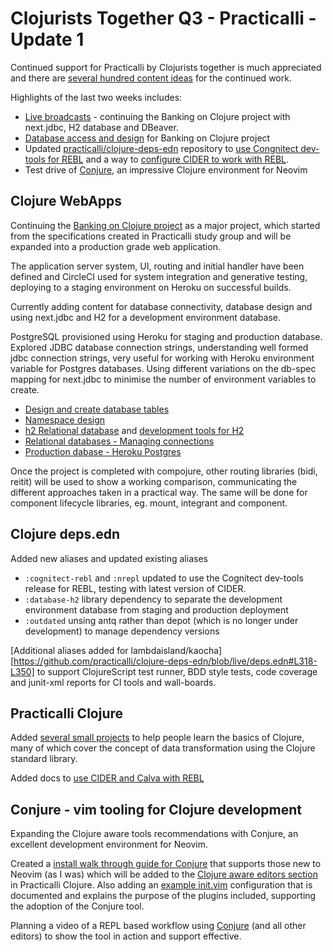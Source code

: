 # Clojurists Together Q3 - Practicalli - Update 1
Continued support for Practicalli by Clojurists together is much appreciated and there are [several hundred content ideas](https://practicalli.github.io/clojure-webapps/relational-databases-and-sql/managing-connections.html) for the continued work.

Highlights of the last two weeks includes:
- [Live broadcasts](https://www.youtube.com/playlist?list=PLpr9V-R8ZxiDjyU7cQYWOEFBDR1t7t0wv) - continuing the Banking on Clojure project with next.jdbc, H2 database and DBeaver.
- [Database access and design](https://practicalli.github.io/clojure-webapps/projects/banking-on-clojure/development-database.html) for Banking on Clojure project
- Updated [practicalli/clojure-deps-edn](https://github.com/practicalli/clojure-deps-edn) repository to [use Congnitect dev-tools for REBL](https://practicalli.github.io/clojure/clojure-tools/data-browsers/rebl-data-visualization.html) and a way to [configure CIDER to work with REBL](https://practicalli.github.io/clojure/clojure-tools/data-browsers/rebl-data-visualization.html#run-rebl-with-nrepl).
- Test drive of [Conjure](https://github.com/Olical/conjure), an impressive Clojure environment for Neovim


## Clojure WebApps
Continuing the [Banking on Clojure project](https://practicalli.github.io/clojure-webapps/projects/banking-on-clojure/database-tables.html) as a major project, which started from the specifications created in Practicalli study group and will be expanded into a production grade web application.

The application server system, UI, routing and initial handler have been defined and CircleCI used for system integration and generative testing, deploying to a staging environment on Heroku on successful builds.

Currently adding content for database connectivity, database design and using next.jdbc and H2 for a development environment database.

PostgreSQL provisioned using Heroku for staging and production database.  Explored JDBC database connection strings, understanding well formed jdbc connection strings, very useful for working with Heroku environment variable for Postgres databases. Using different variations on the db-spec mapping for next.jdbc to minimise the number of environment variables to create.

- [Design and create database tables](https://practicalli.github.io/clojure-webapps/projects/banking-on-clojure/database-tables.html)
- [Namespace design](https://practicalli.github.io/clojure-webapps/projects/banking-on-clojure/namespace-design.html)
- [h2 Relational database](https://practicalli.github.io/clojure-webapps/relational-databases-and-sql/h2-database/) and [development tools for H2](https://practicalli.github.io/clojure-webapps/relational-databases-and-sql/h2-database/database-tools.html)
- [Relational databases - Managing connections](https://practicalli.github.io/clojure-webapps/relational-databases-and-sql/managing-connections.html)
- [Production dabase - Heroku Postgres](https://practicalli.github.io/clojure-webapps/projects/banking-on-clojure/production-database.html)

Once the project is completed with compojure, other routing libraries (bidi, reitit) will be used to show a working comparison, communicating the different approaches taken in a practical way.  The same will be done for component lifecycle libraries, eg. mount, integrant and component.


## Clojure deps.edn
Added new aliases and updated existing aliases

- `:cognitect-rebl` and `:nrepl` updated to use the Cognitect dev-tools release for REBL, testing with latest version of CIDER.
- `:database-h2` library dependency to separate the development environment database from staging and production deployment
- `:outdated` unsing antq rather than depot (which is no longer under development) to manage dependency versions

[Additional aliases added for lambdaisland/kaocha][https://github.com/practicalli/clojure-deps-edn/blob/live/deps.edn#L318-L350] to support ClojureScript test runner, BDD style tests, code coverage and junit-xml reports for CI tools and wall-boards.


## Practicalli Clojure
Added [several small projects](https://practicalli.github.io/clojure/simple-projects/) to help people learn the basics of Clojure, many of which cover the concept of data transformation using the Clojure standard library.

Added docs to [use CIDER and Calva with REBL](https://practicalli.github.io/clojure/clojure-tools/data-browsers/rebl-data-visualization.html#configure-rebl-with-cider-for-spacemacs--emacs)

## Conjure - vim tooling for Clojure development
Expanding the Clojure aware tools recommendations with Conjure, an excellent development environment for Neovim.

Created a [install walk through guide for Conjure](https://gist.github.com/jr0cket/6c475137ee57fbb14f9289bd76889512) that supports those new to Neovim (as I was) which will be added to the [Clojure aware editors section](http://practicalli.github.io/clojure/clojure-editors/) in Practicalli Clojure.  Also adding an [example init.vim](https://gist.github.com/jr0cket/fc7c6ec08d584675105667a0e483a643) configuration that is documented and explains the purpose of the plugins included, supporting the adoption of the Conjure tool.

Planning a video of a REPL based workflow using [Conjure](https://github.com/Olical/conjure) (and all other editors) to show the tool in action and support effective.
